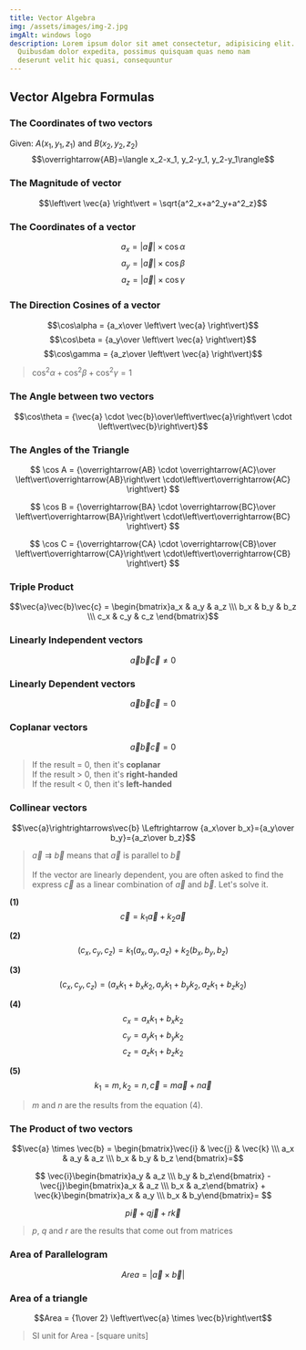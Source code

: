 ```yaml
---
title: Vector Algebra
img: /assets/images/img-2.jpg
imgAlt: windows logo
description: Lorem ipsum dolor sit amet consectetur, adipisicing elit.
  Quibusdam dolor expedita, possimus quisquam quas nemo nam
  deserunt velit hic quasi, consequuntur
---
```


## Vector Algebra Formulas

### The Coordinates of two vectors

Given: $A(x_1,y_1,z_1)$ and $B(x_2,y_2,z_2)$
$$\overrightarrow{AB}=\langle x_2-x_1, y_2-y_1, y_2-y_1\rangle$$

### The Magnitude of vector

$$\left\vert \vec{a} \right\vert = \sqrt{a^2_x+a^2_y+a^2_z}$$

### The Coordinates of a vector

$$a_x = \left\vert \vec{a} \right\vert \times \cos \alpha$$
$$a_y = \left\vert \vec{a} \right\vert \times \cos \beta$$
$$a_z = \left\vert \vec{a} \right\vert \times \cos \gamma$$

### The Direction Cosines of a vector

$$\cos\alpha = {a_x\over \left\vert \vec{a} \right\vert}$$
$$\cos\beta = {a_y\over \left\vert \vec{a} \right\vert}$$
$$\cos\gamma = {a_z\over \left\vert \vec{a} \right\vert}$$

> $\cos^2 \alpha + \cos^2 \beta + \cos^2 \gamma = 1$

### The Angle between two vectors

$$\cos\theta = {\vec{a} \cdot \vec{b}\over\left\vert\vec{a}\right\vert \cdot \left\vert\vec{b}\right\vert}$$

### The Angles of the Triangle

$$
\cos A = {\overrightarrow{AB} \cdot \overrightarrow{AC}\over
\left\vert\overrightarrow{AB}\right\vert \cdot\left\vert\overrightarrow{AC} \right\vert}
$$

$$
\cos B = {\overrightarrow{BA} \cdot \overrightarrow{BC}\over
\left\vert\overrightarrow{BA}\right\vert \cdot\left\vert\overrightarrow{BC} \right\vert}
$$

$$
\cos C = {\overrightarrow{CA} \cdot \overrightarrow{CB}\over
\left\vert\overrightarrow{CA}\right\vert \cdot\left\vert\overrightarrow{CB} \right\vert}
$$

### Triple Product

$$\vec{a}\vec{b}\vec{c} = \begin{bmatrix}a_x & a_y & a_z \\\ b_x & b_y & b_z \\\ c_x & c_y & c_z \end{bmatrix}$$

### Linearly Independent vectors

$$\vec{a}\vec{b}\vec{c}\ne 0$$

### Linearly Dependent vectors

$$\vec{a}\vec{b}\vec{c} = 0$$

### Coplanar vectors

$$\vec{a}\vec{b}\vec{c} = 0$$

> If the result = 0, then it's **coplanar** <br/>
> If the result > 0, then it's **right-handed** <br/>
> If the result < 0, then it's **left-handed**

### Collinear vectors

$$\vec{a}\rightrightarrows\vec{b} \Leftrightarrow {a_x\over b_x}={a_y\over b_y}={a_z\over b_z}$$

> $\vec{a}\rightrightarrows\vec{b}$ means that $\vec{a}$ is parallel to $\vec{b}$ <br/><br/>
> If the vector are linearly dependent, you are often asked to find the express $\vec{c}$ as a linear combination of
> $\vec{a}$ and $\vec{b}$. Let's solve it.

**(1)**
$$\vec{c} = k_1\vec{a} + k_2\vec{a}$$

**(2)**
$$(c_x, c_y, c_z) = k_1(a_x, a_y, a_z) + k_2(b_x, b_y,b_z)$$

**(3)**
$$(c_x, c_y, c_z) = (a_xk_1 + b_xk_2, a_yk_1 + b_yk_2, a_zk_1 + b_zk_2)$$

**(4)**
$$c_x = a_xk_1 + b_xk_2$$
$$c_y = a_yk_1 + b_yk_2$$
$$c_z = a_zk_1 + b_zk_2$$

**(5)**
$$k_1 = m, k_2 = n, \vec{c} = m\vec{a} + n\vec{a}$$

> $m$ and $n$ are the results from the equation (4).

### The Product of two vectors

$$\vec{a} \times \vec{b} = \begin{bmatrix}\vec{i} & \vec{j} & \vec{k} \\\ a_x & a_y & a_z \\\ b_x & b_y & b_z \end{bmatrix}=$$

$$
\vec{i}\begin{bmatrix}a_y & a_z \\\ b_y & b_z\end{bmatrix} - \vec{j}\begin{bmatrix}a_x & a_z \\\ b_x &
a_z\end{bmatrix} + \vec{k}\begin{bmatrix}a_x & a_y \\\ b_x & b_y\end{bmatrix}=
$$

$$p\vec{i} + q\vec{j} + r\vec{k}$$

> $p$, $q$ and $r$ are the results that come out from matrices

### Area of Parallelogram

$$Area = \left\vert\vec{a} \times \vec{b}\right\vert$$

### Area of a triangle

$$Area = {1\over 2} \left\vert\vec{a} \times \vec{b}\right\vert$$

> SI unit for Area - [square units]
